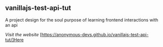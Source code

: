 ## vanillajs-test-api-tut
A project design for the soul purpose of learning frontend interactions with an api

_Visit the website_ [https://anonymous-devs.github.io/vanillajs-test-api-tut/]Here
